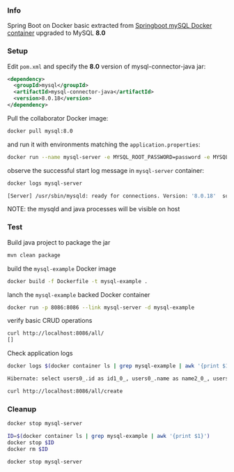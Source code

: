 ### Info

Spring Boot on Docker basic extracted from [Springboot mySQL Docker container](https://github.com/TechPrimers/docker-mysql-spring-boot-example)
upgraded to MySQL __8.0__

### Setup
Edit `pom.xml` and specify the __8.0__ version of mysql-connector-java jar:

```xml
<dependency>
  <groupId>mysql</groupId>
  <artifactId>mysql-connector-java</artifactId>
  <version>8.0.18</version>
</dependency>
```
Pull the collaborator Docker image:

```sh
docker pull mysql:8.0
```
and run it with environments matching the `application.properties`:
```sh
docker run --name mysql-server -e MYSQL_ROOT_PASSWORD=password -e MYSQL_USER=java -e MYSQL_DATABASE=test -e MYSQL_PASSWORD=password -d mysql:8.0
```
observe the successful start log message in `mysql-server` container:
```sh
docker logs mysql-server
```
```sh
[Server] /usr/sbin/mysqld: ready for connections. Version: '8.0.18'  socket: '/var/run/mysqld/mysqld.sock'  port: 3306  MySQL Community Server - GPL.
```
NOTE: the mysqld and java processes will be visible on host
### Test
Build java project to package the jar
```sh
mvn clean package
```
build the `mysql-example` Docker image
```sh
docker build -f Dockerfile -t mysql-example . 
```
lanch the `mysql-example` backed Docker container
```sh
docker run -p 8086:8086 --link mysql-server -d mysql-example
```
verify basic CRUD operations
```sh
curl http://localhost:8086/all/
[]
```
Check application logs 
```sh
docker logs $(docker container ls | grep mysql-example | awk '{print $1}')
```
```sh
Hibernate: select users0_.id as id1_0_, users0_.name as name2_0_, users0_.salary as salary3_0_, users0_.team_name as team_nam4_0_ from users users0_
```
```sh
curl http://localhost:8086/all/create
```
### Cleanup
```sh
docker stop mysql-server
```
```sh
ID=$(docker container ls | grep mysql-example | awk '{print $1}')
docker stop $ID
docker rm $ID
```
```sh
docker stop mysql-server
```
